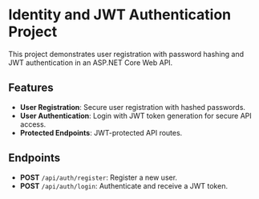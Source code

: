 # Identity and JWT Authentication Project

This project demonstrates user registration with password hashing and JWT authentication in an ASP.NET Core Web API.

## Features
- **User Registration**: Secure user registration with hashed passwords.
- **User Authentication**: Login with JWT token generation for secure API access.
- **Protected Endpoints**: JWT-protected API routes.

## Endpoints
- **POST** `/api/auth/register`: Register a new user.
- **POST** `/api/auth/login`: Authenticate and receive a JWT token.

